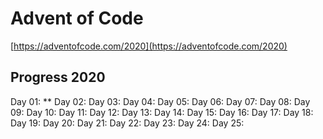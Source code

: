 # Advent of Code

[https://adventofcode.com/2020](https://adventofcode.com/2020)

## Progress 2020

Day 01: **
Day 02:
Day 03:
Day 04:
Day 05:
Day 06:
Day 07:
Day 08:
Day 09:
Day 10:
Day 11:
Day 12:
Day 13:
Day 14:
Day 15:
Day 16:
Day 17:
Day 18:
Day 19:
Day 20:
Day 21:
Day 22:
Day 23:
Day 24:
Day 25:
